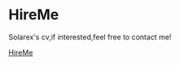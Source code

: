 # HireMe
Solarex's cv,if interested,feel free to contact me!

[HireMe](https://solarex.github.io/hireme)
